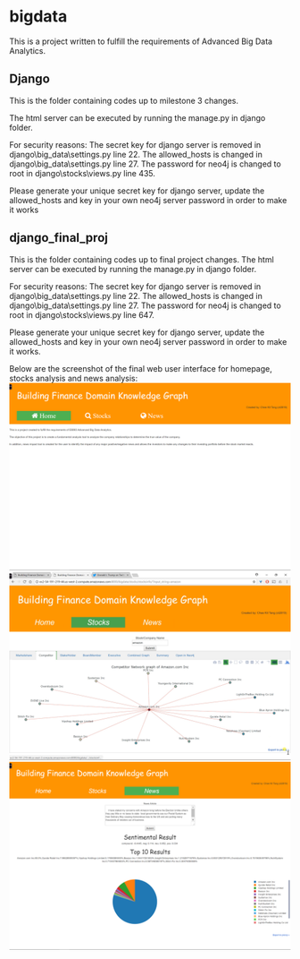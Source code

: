 # bigdata
This is a project written to fulfill the requirements of Advanced Big Data Analytics.

## Django
This is the folder containing codes up to milestone 3 changes.

The html server can be executed by running the manage.py in django folder.

For security reasons:
The secret key for django server is removed in django\big_data\settings.py line 22.
The allowed_hosts is changed in django\big_data\settings.py line 27.
The password for neo4j is changed to root in django\stocks\views.py line 435.

Please generate your unique secret key for django server, update the allowed_hosts and key in your own neo4j server password in order to make it works

## django_final_proj
This is the folder containing codes up to final project changes.
The html server can be executed by running the manage.py in django folder.

For security reasons:
The secret key for django server is removed in django\big_data\settings.py line 22.
The allowed_hosts is changed in django\big_data\settings.py line 27.
The password for neo4j is changed to root in django\stocks\views.py line 647.

Please generate your unique secret key for django server, update the allowed_hosts and key in your own neo4j server password in order to make it works.

Below are the screenshot of the final web user interface for homepage, stocks analysis and news analysis:
![Screenshot](HomepageScreenshot.png)
![Screenshot](StocksAnalysisScreenshot.png)
![Screenshot](NewsAnalysisScreenshot.png)
